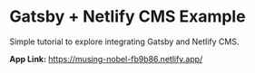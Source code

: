 # Gatsby + Netlify CMS Example

Simple tutorial to explore integrating Gatsby and Netlify CMS.

**App Link:** https://musing-nobel-fb9b86.netlify.app/
